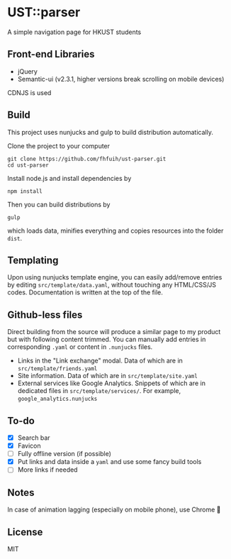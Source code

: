 # UST::parser

A simple navigation page for HKUST students

## Front-end Libraries

- jQuery
- Semantic-ui (v2.3.1, higher versions break scrolling on mobile devices)

CDNJS is used

## Build

This project uses nunjucks and gulp to build distribution automatically.

Clone the project to your computer

```
git clone https://github.com/fhfuih/ust-parser.git
cd ust-parser
```

Install node.js and install dependencies by

```
npm install
```

Then you can build distributions by

```
gulp
```

which loads data, minifies everything and copies resources into the folder `dist`.

## Templating

Upon using nunjucks template engine, you can easily add/remove entries by editing `src/template/data.yaml`, without touching any HTML/CSS/JS codes. Documentation is written at the top of the file.

## Github-less files

Direct building from the source will produce a similar page to my product but with following content trimmed. You can manually add entries in corresponding `.yaml` or content in `.nunjucks` files.

- Links in the "Link exchange" modal. Data of which are in `src/template/friends.yaml`
- Site information. Data of which are in `src/template/site.yaml`
- External services like Google Analytics. Snippets of which are in dedicated files in `src/template/services/`. For example, `google_analytics.nunjucks`

## To-do

- [x] Search bar
- [x] Favicon
- [ ] Fully offline version (if possible)
- [x] Put links and data inside a `yaml` and use some fancy build tools
- [ ] More links if needed

## Notes

In case of animation lagging (especially on mobile phone), use Chrome :see_no_evil:

## License

MIT
